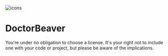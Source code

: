 ![icons](blob:https%3A//drive.google.com/ae989461-2b59-4354-b358-3effb65bde1d)

# DoctorBeaver

You're under no obligation to choose a license. It's your right not to include one with your code or project, but please be aware of the implications.
